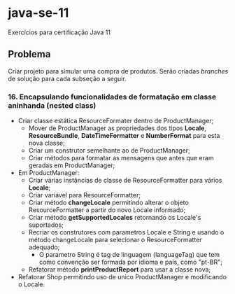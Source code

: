 # java-se-11

Exercícios para certificação Java 11

## Problema

Criar projeto para simular uma compra de produtos. Serão criadas *branches* de solução para cada subseção a seguir.

### 16. Encapsulando funcionalidades de formatação em classe aninhanda (nested class)

- Criar classe estática ResourceFormater dentro de ProductManager;
  - Mover de ProductManager as propriedades dos tipos **Locale**, **ResourceBundle**, **DateTimeFormatter** e **NumberFormat** para esta nova classe;
  - Criar um construtor semelhante ao de ProductManager;
  - Criar métodos para formatar as mensagens que antes que eram geradas em ProductManager;
- Em ProductManager:
  - Criar várias instâncias de classe de ResourceFormatter para vários **Locale**;
  - Criar variável para ResourceFormatter;
  - Criar método **changeLocale** permitindo alterar o objeto ResourceFormatter a partir do novo Locale informado;
  - Criar método **getSupportedLocales** retornando os Locale's suportados;
  - Recriar os construtores com parametros Locale e String e usando o método changeLocale para selecionar o ResourceFormatter adequado;
    - O parametro String é tag de linguagem (languageTag) que tem como convenção ser formada por idioma e país, como "pt-BR";
  - Refatorar método **printProductReport** para usar a classe nova;
- Refatorar Shop permitindo uso de unico ProductManager e modificando o Locale.